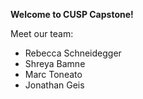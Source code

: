 <!--<h1 style="color: black; padding-left: 40px"> <b> Sidewalk Bridges - The Unregulated Eyesore </b> </h1>


<img src="img/swb.jpg" height=500px width=500px alt="My image"/>

<div style="font-weight: bold; font-size: 20px; font face: verdana; color: black; border:thin Black; border-style : dashed;
 line-height: 30px; padding-top: 6px; padding-left: 6px; padding-bottom: 6px; padding-right: 6px;" align=center>

About the project

</div>

<div style=" font-weight: bold; font-size: 20px; font face: verdana; color: black; border:thin Black; border-style : dashed;
 line-height: 30px; padding-top: 6px; padding-left: 6px; padding-bottom: 6px; padding-right: 6px;" align=left>
    Since 1980, buildings over six stories in New York are required to undergo a facade inspection every five years, which requires sidewalk sheds be constructed.
    While these sheds are supposed to be temporary structures, evidence suggests that many of these sidewalk sheds remain up for years.
    Local media outlets and politicians commonly comment on the negative impacts these sheds have on the local community. This research will quantify these claims to understand how these long-term sheds may have adverse effects on quality of life metrics. The project will use geocoded data to compare how city blocks change in these areas when a sidewalk bridge is installed.
    The project will provide policy recommendations, as well as visualizations and tools that quantify the issue.
</div>

<div style=" font-weight: bold; font-size: 20px; font face: verdana; color: black; border:thin Black; border-style : dashed;
 line-height: 30px; padding-top: 6px; padding-left: 6px; padding-bottom: 6px; padding-right: 6px;" align=center>
    <a href="http://output.jsbin.com/ficepeq/1"><button style="font-weight: bold; font-size: 20px; font face: verdana;"> View Maps</button></a>
    ![alt text](https://github.com/ssb10/Sidewalks_capstone/blob/master/docs/img/swb.jpg)
</div> -->

 <b> Welcome to CUSP Capstone! </b>
 
 Meet our team: 
 * Rebecca Schneidegger
 * Shreya Bamne
 * Marc Toneato
 * Jonathan Geis


